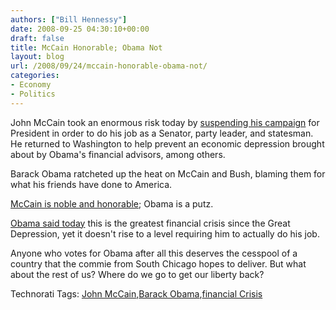 ```yaml
---
authors: ["Bill Hennessy"]
date: 2008-09-25 04:30:10+00:00
draft: false
title: McCain Honorable; Obama Not
layout: blog
url: /2008/09/24/mccain-honorable-obama-not/
categories:
- Economy
- Politics
---
```


John McCain took an enormous risk today by [suspending his campaign](https://gatewaypundit.blogspot.com/2008/09/mccain-pulls-out-of-debate-due-to.html) for President in order to do his job as a Senator, party leader, and statesman. He returned to Washington to help prevent an economic depression brought about by Obama's financial advisors, among others.

 

Barack Obama ratcheted up the heat on McCain and Bush, blaming them for what his friends have done to America. 

 

[McCain is noble and honorable](https://wizbangblog.com/content/2008/09/24/breaking-john-mccain-suspends-campaign-to-go-to-washington-for-bailout-debate.php); Obama is a putz.

 

[Obama said today](https://www.reuters.com/article/newsOne/idUSTRE48N8AV20080924) this is the greatest financial crisis since the Great Depression, yet it doesn't rise to a level requiring him to actually do his job.

 

Anyone who votes for Obama after all this deserves the cesspool of a country that the commie from South Chicago hopes to deliver. But what about the rest of us? Where do we go to get our liberty back? 

 

Technorati Tags: [John McCain](https://technorati.com/tags/John%20McCain),[Barack Obama](https://technorati.com/tags/Barack%20Obama),[financial Crisis](https://technorati.com/tags/financial%20Crisis)
